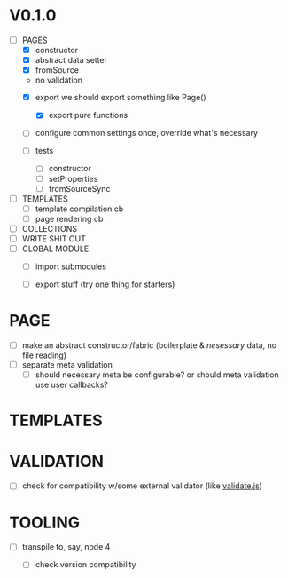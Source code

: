 # V0.1.0
- [ ] PAGES
    - [x] constructor
    - [x] abstract data setter
    - [x] fromSource
    - no validation
    - [x] export
        we should export something like Page()
        - [x] export pure functions
    - [ ] configure common settings once, override what's necessary

    - [ ] tests
        - [ ] constructor
        - [ ] setProperties
        - [ ] fromSourceSync
- [ ] TEMPLATES
    - [ ] template compilation cb
    - [ ] page rendering cb
- [ ] COLLECTIONS
- [ ] WRITE SHIT OUT
- [ ] GLOBAL MODULE
    - [ ] import submodules
    - [ ] export stuff (try one thing for starters)
    

# PAGE
- [ ] make an abstract constructor/fabric (boilerplate & _nesessary_ data, no file reading)
- [ ] separate meta validation
    - [ ] should necessary meta be configurable? or should meta validation use user callbacks?

# TEMPLATES

# VALIDATION
- [ ] check for compatibility w/some external validator (like [validate.js](http://validatejs.org/))


# TOOLING
- [ ] transpile to, say, node 4
    - [ ] check version compatibility
    
